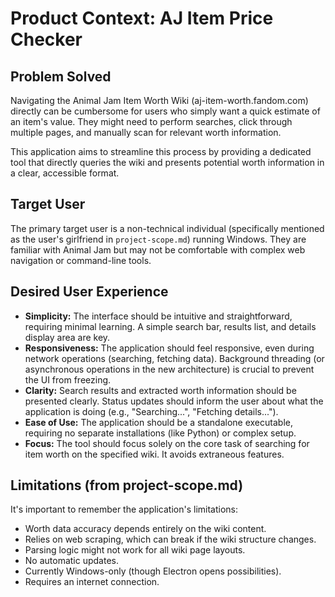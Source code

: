 # Product Context: AJ Item Price Checker

## Problem Solved

Navigating the Animal Jam Item Worth Wiki (aj-item-worth.fandom.com) directly can be cumbersome for users who simply want a quick estimate of an item's value. They might need to perform searches, click through multiple pages, and manually scan for relevant worth information.

This application aims to streamline this process by providing a dedicated tool that directly queries the wiki and presents potential worth information in a clear, accessible format.

## Target User

The primary target user is a non-technical individual (specifically mentioned as the user's girlfriend in `project-scope.md`) running Windows. They are familiar with Animal Jam but may not be comfortable with complex web navigation or command-line tools.

## Desired User Experience

*   **Simplicity:** The interface should be intuitive and straightforward, requiring minimal learning. A simple search bar, results list, and details display area are key.
*   **Responsiveness:** The application should feel responsive, even during network operations (searching, fetching data). Background threading (or asynchronous operations in the new architecture) is crucial to prevent the UI from freezing.
*   **Clarity:** Search results and extracted worth information should be presented clearly. Status updates should inform the user about what the application is doing (e.g., "Searching...", "Fetching details...").
*   **Ease of Use:** The application should be a standalone executable, requiring no separate installations (like Python) or complex setup.
*   **Focus:** The tool should focus solely on the core task of searching for item worth on the specified wiki. It avoids extraneous features.

## Limitations (from project-scope.md)

It's important to remember the application's limitations:
*   Worth data accuracy depends entirely on the wiki content.
*   Relies on web scraping, which can break if the wiki structure changes.
*   Parsing logic might not work for all wiki page layouts.
*   No automatic updates.
*   Currently Windows-only (though Electron opens possibilities).
*   Requires an internet connection.
